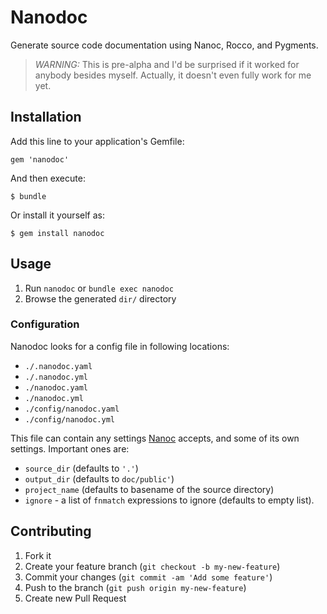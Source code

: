 # Nanodoc

Generate source code documentation using Nanoc, Rocco, and
Pygments.

> *WARNING:* This is pre-alpha and I'd be surprised if it worked for
> anybody besides myself. Actually, it doesn't even fully work for me
> yet.

## Installation

Add this line to your application's Gemfile:

    gem 'nanodoc'

And then execute:

    $ bundle

Or install it yourself as:

    $ gem install nanodoc

## Usage

1. Run `nanodoc` or `bundle exec nanodoc`
2. Browse the generated `dir/` directory

### Configuration

Nanodoc looks for a config file in following locations:

 - `./.nanodoc.yaml`
 - `./.nanodoc.yml`
 - `./nanodoc.yaml`
 - `./nanodoc.yml`
 - `./config/nanodoc.yaml`
 - `./config/nanodoc.yml`

This file can contain any settings [Nanoc](http://nanoc.ws/) accepts,
and some of its own settings. Important ones are:

 - `source_dir` (defaults to `'.'`)
 - `output_dir` (defaults to `doc/public'`)
 - `project_name` (defaults to basename of the source directory)
 - `ignore` - a list of `fnmatch` expressions to ignore (defaults to
   empty list).

## Contributing

1. Fork it
2. Create your feature branch (`git checkout -b my-new-feature`)
3. Commit your changes (`git commit -am 'Add some feature'`)
4. Push to the branch (`git push origin my-new-feature`)
5. Create new Pull Request
